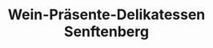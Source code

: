 ---
title: "Wein-Präsente-Delikatessen Senftenberg"
url: /senftenberg/wein-praesente-delikatessen-senftenberg/
shop: Wein
---